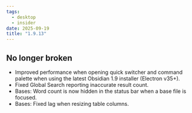 ```yaml
---
tags:
  - desktop
  - insider
date: 2025-09-19
title: "1.9.13"
---
```


## No longer broken

- Improved performance when opening quick switcher and command palette when using the latest Obsidian 1.9 installer (Electron v35+).
- Fixed Global Search reporting inaccurate result count.
- Bases: Word count is now hidden in the status bar when a base file is focused.
- Bases: Fixed lag when resizing table columns.
